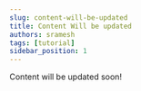 ```yaml
---
slug: content-will-be-updated
title: Content Will be updated
authors: sramesh
tags: [tutorial]
sidebar_position: 1
---
```


Content will be updated soon!